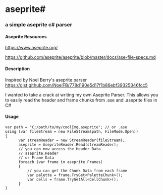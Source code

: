 
# aseprite#
### a simple aseprite c# parser

#### Aseprite Resources
https://www.aseprite.org/

https://github.com/aseprite/aseprite/blob/master/docs/ase-file-specs.md

#### Description
Inspired by  Noel Berry's aseprite parser 
https://gist.github.com/NoelFB/778d190e5d17f1b86ebf39325346fcc5

I wanted to take a crack at writing my own Aseprite Parser. This allows you to easily read the header and frame chunks from .ase and .aseprite files in C#

#### Usage
    var path = "C:/path/to/my/coolImg.aseprite"; // or .ase
    using (var fileStream = new FileStream(path, FileMode.Open))
    {
          var streamReader = new StreamReader(fileStream);
          aseprite = AsepriteReader.Read(streamReader);
          // you can now access the Header Data
          // aseprite.Header
          // or Frame Data
          foreach (var frame in aseprite.Frames)
          {
              // you can get the Chunk Data from each frame
              var palette = frame.TryGet<PaletteChunk>();
              var cells = frame.TryGetAll<CellChunk>();
          }
    }
    
    


